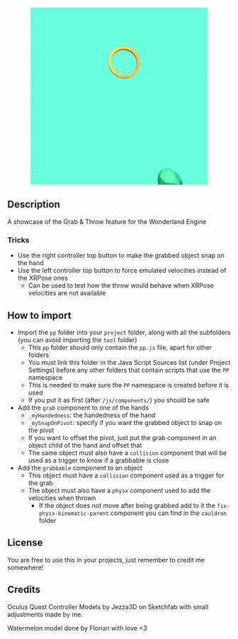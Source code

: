 <p align="center">
<br>
<img src="https://github.com/SignorPipo/wle_grab_throw/blob/main/extra/showdonttell.gif">
</p>

## Description
A showcase of the Grab & Throw feature for the Wonderland Engine

### Tricks
  - Use the right controller top button to make the grabbed object snap on the hand
  - Use the left controller top button to force emulated velocities instead of the XRPose ones
    - Can be used to test how the throw would behave when XRPose velocities are not available

## How to import
  - Import the `pp` folder into your `project` folder, along with all the subfolders (you can avoid importing the `tool` folder)
    - This `pp` folder should only contain the `pp.js` file, apart for other folders
    - You must link this folder in the Java Script Sources list (under Project Settings) before any other folders that contain scripts that use the `PP` namespace
    - This is needed to make sure the `PP` namespace is created before it is used 
    - If you put it as first (after `/js/components/`) you should be safe
  - Add the `grab` component to one of the hands
    - `_myHandedness`: the handedness of the hand
    - `_mySnapOnPivot`: specify if you want the grabbed object to snap on the pivot
    - If you want to offset the pivot, just put the grab component in an object child of the hand and offset that 
    - The same object must also have a `collision` component that will be used as a trigger to know if a grabbable is close
  - Add the `grabbable` component to an object
    - This object must have a `collision` component used as a trigger for the grab
    - The object must also have a `physx` component used to add the velocities when thrown
      - If the object does not move after being grabbed add to it the `fix-physx-kinematic-parent` component you can find in the `cauldron` folder

## License
You are free to use this in your projects, just remember to credit me somewhere!

## Credits
Oculus Quest Controller Models by Jezza3D on Sketchfab with small adjustments made by me.

Watermelon model done by Florian with love <3
